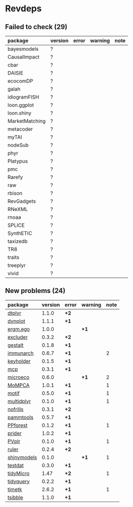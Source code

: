 # Revdeps

## Failed to check (29)

|package        |version |error |warning |note |
|:--------------|:-------|:-----|:-------|:----|
|bayesmodels    |?       |      |        |     |
|CausalImpact   |?       |      |        |     |
|cbar           |?       |      |        |     |
|DAISIE         |?       |      |        |     |
|ecocomDP       |?       |      |        |     |
|galah          |?       |      |        |     |
|idiogramFISH   |?       |      |        |     |
|loon.ggplot    |?       |      |        |     |
|loon.shiny     |?       |      |        |     |
|MarketMatching |?       |      |        |     |
|metacoder      |?       |      |        |     |
|myTAI          |?       |      |        |     |
|nodeSub        |?       |      |        |     |
|phyr           |?       |      |        |     |
|Platypus       |?       |      |        |     |
|pmc            |?       |      |        |     |
|Rarefy         |?       |      |        |     |
|raw            |?       |      |        |     |
|rbison         |?       |      |        |     |
|RevGadgets     |?       |      |        |     |
|RNeXML         |?       |      |        |     |
|rnoaa          |?       |      |        |     |
|SPLICE         |?       |      |        |     |
|SynthETIC      |?       |      |        |     |
|taxizedb       |?       |      |        |     |
|TR8            |?       |      |        |     |
|traits         |?       |      |        |     |
|treeplyr       |?       |      |        |     |
|vivid          |?       |      |        |     |

## New problems (24)

|package                                |version |error  |warning |note |
|:--------------------------------------|:-------|:------|:-------|:----|
|[dtplyr](problems.md#dtplyr)           |1.1.0   |__+2__ |        |     |
|[dynplot](problems.md#dynplot)         |1.1.1   |__+1__ |        |     |
|[ergm.ego](problems.md#ergmego)        |1.0.0   |       |__+1__  |     |
|[excluder](problems.md#excluder)       |0.3.2   |__+2__ |        |     |
|[gestalt](problems.md#gestalt)         |0.1.8   |__+1__ |        |     |
|[immunarch](problems.md#immunarch)     |0.6.7   |__+1__ |        |2    |
|[keyholder](problems.md#keyholder)     |0.1.5   |__+1__ |        |     |
|[mcp](problems.md#mcp)                 |0.3.1   |__+1__ |        |     |
|[microeco](problems.md#microeco)       |0.6.0   |       |__+1__  |2    |
|[MoMPCA](problems.md#mompca)           |1.0.1   |__+1__ |        |1    |
|[motif](problems.md#motif)             |0.5.0   |__+1__ |        |1    |
|[multidplyr](problems.md#multidplyr)   |0.1.0   |__+1__ |        |1    |
|[nofrills](problems.md#nofrills)       |0.3.1   |__+2__ |        |     |
|[pammtools](problems.md#pammtools)     |0.5.7   |__+1__ |        |     |
|[PPforest](problems.md#ppforest)       |0.1.2   |__+1__ |        |1    |
|[prider](problems.md#prider)           |1.0.2   |__+1__ |        |     |
|[PVplr](problems.md#pvplr)             |0.1.0   |__+1__ |        |1    |
|[ruler](problems.md#ruler)             |0.2.4   |__+2__ |        |     |
|[shinymodels](problems.md#shinymodels) |0.1.0   |       |__+1__  |1    |
|[testdat](problems.md#testdat)         |0.3.0   |__+1__ |        |     |
|[tidyMicro](problems.md#tidymicro)     |1.47    |__+2__ |        |1    |
|[tidyquery](problems.md#tidyquery)     |0.2.2   |__+1__ |        |     |
|[timetk](problems.md#timetk)           |2.6.2   |__+1__ |        |1    |
|[tsibble](problems.md#tsibble)         |1.1.0   |__+1__ |        |     |


